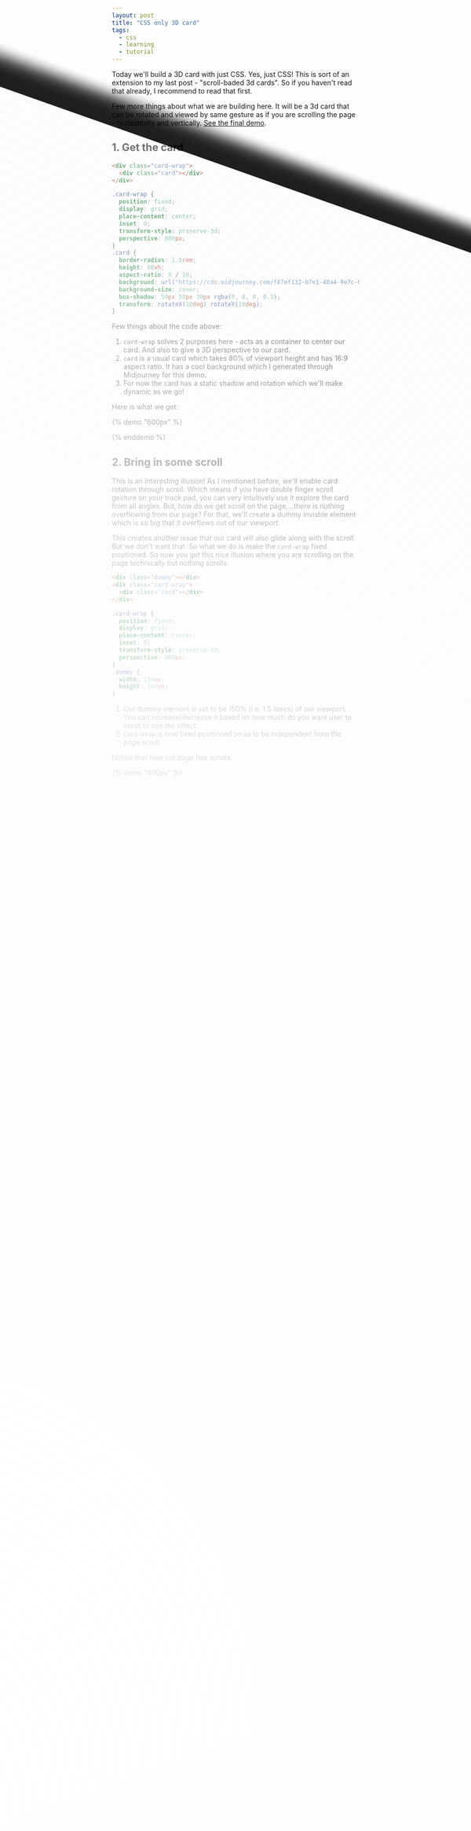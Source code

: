 ```yaml
---
layout: post
title: "CSS only 3D card"
tags:
  - css
  - learning
  - tutorial
---
```


Today we'll build a 3D card with just CSS. Yes, just CSS! This is sort of an extension to my last post - "scroll-baded 3d cards". So if you haven't read that already, I recommend to read that first.

Few more things about what we are building here. It will be a 3d card that can be rotated and viewed by same gesture as if you are scrolling the page - horizontally and vertically. [See the final demo](#final-demo-🥳).

## 1. Get the card

```html
<div class="card-wrap">
  <div class="card"></div>
</div>
```

```css
.card-wrap {
  position: fixed;
  display: grid;
  place-content: center;
  inset: 0;
  transform-style: preserve-3d;
  perspective: 800px;
}
.card {
  border-radius: 1.5rem;
  height: 80vh;
  aspect-ratio: 9 / 16;
  background: url("https://cdn.midjourney.com/f87ef132-b7e1-40a4-9e7c-0bf90e7e7724/0_3.png");
  background-size: cover;
  box-shadow: 50px 50px 30px rgba(0, 0, 0, 0.3);
  transform: rotateX(10deg) rotateY(10deg);
}
```

Few things about the code above:

1. `card-wrap` solves 2 purposes here - acts as a container to center our card. And also to give a 3D perspective to our card.
2. `card` is a usual card which takes 80% of viewport height and has 16:9 aspect ratio. It has a cool background which I generated through Midjourney for this demo.
3. For now the card has a static shadow and rotation which we'll make dynamic as we go!

Here is what we get:

{% demo "600px" %}

<div class="card-wrap">
  <div class="card"></div>
</div>
<style>
.card-wrap {
  display: grid;
  place-content: center;
  inset: 0;
  transform-style: preserve-3d;
  perspective: 800px;
}
.card {
  border-radius: 1.5rem;
  height: 80vh;
  aspect-ratio: 9 / 16;
  background: url("https://cdn.midjourney.com/f87ef132-b7e1-40a4-9e7c-0bf90e7e7724/0_3.png");
  background-size: cover;
  box-shadow: 50px 50px 30px rgba(0, 0, 0, 0.3);
  transform: rotateX(10deg) rotateY(10deg);
}
</style>
{% enddemo %}

## 2. Bring in some scroll

This is an interesting illusion! As I mentioned before, we'll enable card rotation through scroll. Which means if you have double finger scroll gesture on your track pad, you can very intuitively use it explore the card from all angles. But, how do we get scroll on the page,...there is nothing overflowing from our page? For that, we'll create a dummy invisble element which is so big that it overflows out of our viewport.

This creates another issue that our card will also glide along with the scroll. But we don't want that. So what we do is make the `card-wrap` fixed positioned. So now you get this nice illusion where you are scrolling on the page technically but nothing scrolls.

```html
<div class="dummy"></div>
<div class="card-wrap">
  <div class="card"></div>
</div>
```

```css
.card-wrap {
  position: fixed;
  display: grid;
  place-content: center;
  inset: 0;
  transform-style: preserve-3d;
  perspective: 800px;
}
.dummy {
  width: 150vw;
  height: 150vh;
}
```

1. Our dummy element is set to be 150% (i.e. 1.5 times) of our viewport. You can increase/decrease it based on how much do you want user to scroll to see the effect.
2. `card-wrap` is now fixed positioned so as to be independent from the page scroll.

Notice that now our page has scrolls.

{% demo "600px" %}

<div class="dummy"></div>
<div class="card-wrap">
  <div class="card"></div>
</div>
<style>
.card-wrap {
  position: fixed;
  display: grid;
  place-content: center;
  inset: 0;
  transform-style: preserve-3d;
  perspective: 800px;
}
.dummy {
  width: 150vw;
  height: 150vh;
}
.card {
  border-radius: 1.5rem;
  height: 80vh;
  aspect-ratio: 9 / 16;
  background: url("https://cdn.midjourney.com/f87ef132-b7e1-40a4-9e7c-0bf90e7e7724/0_3.png");
  background-size: cover;
  box-shadow: 50px 50px 30px rgba(0, 0, 0, 0.3);
  transform: rotateX(10deg) rotateY(10deg);
}
</style>
{% enddemo %}

## 3. Rotate card as we scroll

It's time to use some scroll-linked animation to rotate our card. Again, to get a recap, you can [go through my previous post about scroll-linked animations](/blog/scroll-based-3d-cards/).

We'll have the card rotated from `-10deg` to `10deg` on x and y axes as we scroll, similar to how we did in the 3d card carousel.

```css
:root {
  --rotation: 10deg;
}
.card {
  animation: rotate-x linear, rotate-y linear;
  animation-timeline: scroll(root inline), scroll(root block);
}
@keyframes rotate-x {
  from {
    transform: rotateX(var(--rotation));
  }
  to {
    transform: rotateX(calc(var(--rotation) * -1));
  }
}
@keyframes rotate-y {
  from {
    transform: rotateX(calc(var(--rotation) * -1));
  }
  to {
    transform: rotateX(var(--rotation));
  }
}
```

1. `rotate-x` & `rotate-y` are 2 animations that rotate from -10deg to 10deg respectively.
2. We add 2 animations on the card. Note how we also assign 2 different animation timelines because we want to attach the `rotate-x` animation with y-direction scroll and `rotate-y` animation with x-direction scroll.
3. Another thing different from the previous blog post is that we are not creating a named scroll here. Another shortcut to attach animation timeline to scroll is using the `scroll` function. `root` inside `scroll` simply means we are referring to document's root scroll.

Except that this doesn't work as expected! Try for yourself and observe how it behaves:

{% demo "600px" %}

<div class="dummy"></div>
<div class="card-wrap">
  <div class="card"></div>
</div>
<style>
.card-wrap {
  position: fixed;
  display: grid;
  place-content: center;
  inset: 0;
  transform-style: preserve-3d;
  perspective: 800px;
}
.dummy {
  width: 150vw;
  height: 150vh;
}
.card {
  border-radius: 1.5rem;
  height: 80vh;
  aspect-ratio: 9 / 16;
  background: url("https://cdn.midjourney.com/f87ef132-b7e1-40a4-9e7c-0bf90e7e7724/0_3.png");
  background-size: cover;
  box-shadow: 50px 50px 30px rgba(0, 0, 0, 0.3);
  animation: rotate-x linear, rotate-y linear;
  animation-timeline: scroll(root inline), scroll(root block);
}
@keyframes rotate-x {
  from {
    transform: rotateX(var(--rotation));
  }
  to {
    transform: rotateX(calc(var(--rotation) * -1));
  }
}
@keyframes rotate-y {
  from {
    transform: rotateX(calc(var(--rotation) * -1));
  }
  to {
    transform: rotateX(var(--rotation));
  }
}
</style>
{% enddemo %}

The card rotates nicely as you scroll vertically. But horizontal scroll doesn't affect the card's rotation. Do see what's wrong? Hint: It's the 2 keyframe animations.

The issue is - both animations modify the `transform` property of the card. So one overrides other. Since `rotate-y` is set after `rotate-x` on the card in the `animation` property, vertical scroll works. Let's fix this issue next.

## 4. Making both rotations work

It's clear that our animations can't simply work on the `transform` property since one overrides other. One solution here is to have each animation only work a particular axis rotation. But there are no `rotateX` or `rotateY` properties in CSS. Custom properties to the rescue! When the property we want isn't there, we can create our own custom properties.

```css
.card {
  transform: rotateX(var(--ry)) rotateY(var(--rx));
  animation: rotate-x linear, rotate-y linear;
  animation-timeline: scroll(root inline), scroll(root block);
}
@property --rx {
  syntax: "<angle>";
  initial-value: 0deg;
  inherits: false;
}
@property --ry {
  syntax: "<angle>";
  initial-value: 0deg;
  inherits: false;
}
@keyframes rotate-x {
  0% {
    --rx: var(--rotation);
  }
  100% {
    --rx: calc(var(--rotation) * -1);
  }
}
@keyframes rotate-y {
  0% {
    --ry: calc(var(--rotation) * -1);
  }
  100% {
    --ry: var(--rotation);
  }
}
```

1. Our keyframe animations now modify `--rx` and `--ry` custom properties now.
2. Custom properties by default are not animatable. Unless we defined what kind of value they can contain, through the `@property` rule. We define our custom properties to be of type `<angle>`.
3. And now our card uses the 2 custom properties as `transform: rotateX(var(--ry)) rotateY(var(--rx))`.

{% demo "600px" %}

<div class="dummy"></div>
<div class="card-wrap">
  <div class="card"></div>
</div>
<style>
  :root {
  --rotation: 10deg;
}
  .card-wrap {
  position: fixed;
  display: grid;
  place-content: center;
  inset: 0;
  transform-style: preserve-3d;
  perspective: 800px;
}
.dummy {
  width: 150vw;
  height: 150vh;
}
.card {
  border-radius: 1.5rem;
  height: 80vh;
  aspect-ratio: 9 / 16;
  background: url("https://cdn.midjourney.com/f87ef132-b7e1-40a4-9e7c-0bf90e7e7724/0_3.png");
  background-size: cover;
  box-shadow: 50px 50px 30px rgba(0, 0, 0, 0.3);
  transform: rotateX(var(--ry)) rotateY(var(--rx));
  animation: rotate-x linear, rotate-y linear;
  animation-timeline: scroll(root inline), scroll(root block);
}

@property --rx {
syntax: "<angle>";
initial-value: 0deg;
inherits: false;
}
@property --ry {
syntax: "<angle>";
initial-value: 0deg;
inherits: false;
}
@keyframes rotate-x {
0% {
--rx: var(--rotation);
}
100% {
--rx: calc(var(--rotation) \* -1);
}
}
@keyframes rotate-y {
0% {
--ry: calc(var(--rotation) \* -1);
}
100% {
--ry: var(--rotation);
}
}
</style>
{% enddemo %}

## 5. Make shadows dynamic

```css
:root {
  --shadow-length: 50px;
}
.card {
  box-shadow: var(--shadow-x) var(--shadow-y) 30px rgba(0, 0, 0, 0.3);
  transform: rotateX(var(--ry)) rotateY(var(--rx));
  animation: rotate-x linear, rotate-y linear, shadow-x linear, shadow-y linear;
  animation-timeline: scroll(root inline), scroll(root block), scroll(
      root inline
    ), scroll(root block);
}
/* other animations */
@property --shadow-x {
  syntax: "<length>";
  initial-value: 0px;
  inherits: false;
}
@keyframes shadow-x {
  0% {
    --shadow-x: calc(-1 * var(--shadow-length));
  }
  100% {
    --shadow-x: var(--shadow-length);
  }
}
@property --shadow-y {
  syntax: "<length>";
  initial-value: 0px;
  inherits: false;
}
@keyframes shadow-y {
  0% {
    --shadow-y: calc(-1 * var(--shadow-length));
  }
  100% {
    --shadow-y: var(--shadow-length);
  }
}
```

More or less similar to how we added rotation on both axes, we add 2 shadow animations for x and y direction. Our card is looking pretty 3D now:

{% demo "600px" %}

<div class="dummy"></div>
<div class="card-wrap">
  <div class="card"></div>
</div>
<style>
  :root {
  --rotation: 10deg;
  --shadow-length: 50px;
}
.card-wrap {
  position: fixed;
  display: grid;
  place-content: center;
  inset: 0;
  transform-style: preserve-3d;
  perspective: 800px;
}
.dummy {
  width: 150vw;
  height: 150vh;
}
.card {
  border-radius: 1.5rem;
  height: 80vh;
  aspect-ratio: 9 / 16;
  background: url("https://cdn.midjourney.com/f87ef132-b7e1-40a4-9e7c-0bf90e7e7724/0_3.png");
  background-size: cover;
  box-shadow: var(--shadow-x) var(--shadow-y) 30px rgba(0, 0, 0, 0.3);
  transform: rotateX(var(--ry)) rotateY(var(--rx));
  animation: rotate-x linear, rotate-y linear, shadow-x linear, shadow-y linear;
  animation-timeline: scroll(root inline), scroll(root block),
    scroll(root inline), scroll(root block);
}

@property --rx {
syntax: "<angle>";
initial-value: 0deg;
inherits: false;
}
@property --ry {
syntax: "<angle>";
initial-value: 0deg;
inherits: false;
}

@keyframes rotate-x {
0% {
--rx: var(--rotation);
}
100% {
--rx: calc(var(--rotation) \* -1);
}
}
@keyframes rotate-y {
0% {
--ry: calc(var(--rotation) \* -1);
}
100% {
--ry: var(--rotation);
}
}

@property --shadow-x {
syntax: "<length>";
initial-value: 0px;
inherits: false;
}
@keyframes shadow-x {
0% {
--shadow-x: calc(-1 \* var(--shadow-length));
}
100% {
--shadow-x: var(--shadow-length);
}
}
@property --shadow-y {
syntax: "<length>";
initial-value: 0px;
inherits: false;
}
@keyframes shadow-y {
0% {
--shadow-y: calc(-1 \* var(--shadow-length));
}
100% {
--shadow-y: var(--shadow-length);
}
}
</style>
{% enddemo %}

## 6. Icing - Shine ✨

There is one final effect we can add to make our card real 3D - a shine! We create the shine through a `radial-gradient` over the card's current background image. We also move that shine across the card as it rotates.

```css
.card {
  ...
  background: radial-gradient(
      circle at var(--shine-x) var(--shine-y),
      #fffa 40px,
      #0000
    ),
    url("https://cdn.midjourney.com/f87ef132-b7e1-40a4-9e7c-0bf90e7e7724/0_3.png");
  ...
  animation: rotate-y linear, shadow-y linear, rotate-x linear, shadow-x linear,
    anim-shine-x linear, anim-shine-y linear;
  animation-timeline: scroll(root), scroll(root), scroll(root inline), scroll(root inline),
    scroll(root inline), scroll(root);
}
/* other animations */
@property --shine-x {
  syntax: "<percentage>";
  initial-value: 0%;
  inherits: false;
}
@property --shine-y {
  syntax: "<percentage>";
  initial-value: 0%;
  inherits: false;
}
@keyframes anim-shine-x {
  0% {
    --shine-x: 0%;
  }
  100% {
    --shine-x: 100%;
  }
}
@keyframes anim-shine-y {
  0% {
    --shine-y: 100%;
  }
  100% {
    --shine-y: 0%;
  }
}
```

The shine is a circle created with `radial-gradient` from transparent white to complete transparent and whose center keeps on moving through the custom variables.

### Final demo 🥳

{% demo "600px" %}

<div class="dummy"></div>
<div class="card-wrap">
  <div class="card"></div>
</div>
<style>
  :root {
      --rotation: 10deg;
      --shadow-length: 50px;
    }
    ::-webkit-scrollbar,
    ::-webkit-scrollbar-thumb,
    ::-webkit-scrollbar-track,
    ::-webkit-scrollbar-corner {
      /*background: transparent;*/
    }
    .card-wrap {
      position: fixed;
      display: grid;
      place-content: center;
      inset: 0;
      transform-style: preserve-3d;
      perspective: 800px;
    }
    .card {
      border-radius: 1.5rem;
      height: 80vh;
      aspect-ratio: 9 / 16;
      background: radial-gradient(
          circle at var(--shine-x) var(--shine-y),
          #fffa 40px,
          #0000
        ),
        url("https://cdn.midjourney.com/f87ef132-b7e1-40a4-9e7c-0bf90e7e7724/0_3.png");
      background-size: cover;
      box-shadow: var(--shadow-x) var(--shadow-y) 30px rgba(0, 0, 0, 0.3);
      transform: rotateX(var(--ry)) rotateY(var(--rx));
      animation: rotate-y linear, shadow-y linear, rotate-x linear,
        shadow-x linear, anim-shine-x linear, anim-shine-y linear;
      animation-timeline: scroll(root), scroll(root), scroll(root inline),
        scroll(root inline), scroll(root inline), scroll(root);
    }
    .dummy {
      width: 150vw;
      height: 150vh;
    }
    @property --rx {
      syntax: "<angle>";
      initial-value: 0deg;
      inherits: false;
    }
    @property --ry {
      syntax: "<angle>";
      initial-value: 0deg;
      inherits: false;
    }
 
    @keyframes rotate-x {
    0% {
    --rx: var(--rotation);
    }
    100% {
    --rx: calc(var(--rotation) \* -1);
    }
    }
    @keyframes rotate-y {
    0% {
    --ry: calc(var(--rotation) \* -1);
    }
    100% {
    --ry: var(--rotation);
    }
    }
    @property --shadow-y {
      syntax: "<length>";
      initial-value: 0px;
      inherits: false;
    }
    @keyframes shadow-y {
      0% {
        --shadow-y: calc(-1 * var(--shadow-length));
      }
      100% {
        --shadow-y: var(--shadow-length);
      }
    }
    @property --shadow-x {
      syntax: "<length>";
      initial-value: 0px;
      inherits: false;
    }
    @keyframes shadow-x {
      0% {
        --shadow-x: var(--shadow-length);
      }
      100% {
        --shadow-x: calc(-1 * var(--shadow-length));
      }
    }
    @property --shine-x {
      syntax: "<percentage>";
      initial-value: 0%;
      inherits: false;
    }
    @property --shine-y {
      syntax: "<percentage>";
      initial-value: 0%;
      inherits: false;
    }
    @keyframes anim-shine-x {
      0% {
        --shine-x: 0%;
      }
      100% {
        --shine-x: 100%;
      }
    }
    @keyframes anim-shine-y {
      0% {
        --shine-y: 100%;
      }
      100% {
        --shine-y: 0%;
      }
    }
</style>
{% enddemo %}

This illusion works best on a mobile where scrolling is much more easy and intuitive. One improvement that can be done for mobile (or for trackpad supported devices) is hiding the scrollbars, which makes the whole effect more seamless.

```css
::-webkit-scrollbar,
::-webkit-scrollbar-thumb,
::-webkit-scrollbar-track,
::-webkit-scrollbar-corner {
  background: transparent;
}
```

If you enjoyed reading this, do share!
